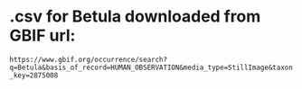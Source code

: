 # .csv for Betula downloaded from GBIF url:

`https://www.gbif.org/occurrence/search?q=Betula&basis_of_record=HUMAN_OBSERVATION&media_type=StillImage&taxon_key=2875008`